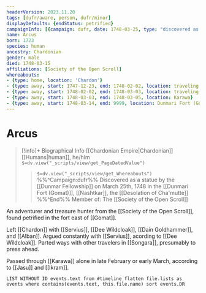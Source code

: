 ```yaml
---
headerVersion: 2023.11.20
tags: [dufr/aware, person, dufr/minor]
displayDefaults: {endStatus: petrified}
campaignInfo: [{campaign: dufr, date: 1748-03-25, type: "discovered as a statue"}]
name: Arcus
born: 1723
species: human
ancestry: Chardonian
gender: male
died: 1748-03-15
affiliations: [Society of the Open Scroll]
whereabouts:
- {type: home, location: 'Chardon'}
- {type: away, start: 1747-12-23, end: 1748-02-02, location: traveling in the Yeraad watershed}
- {type: away, start: 1748-02-02, end: 1748-03-03, location: traveling in Dunmar}
- {type: away, start: 1748-03-03, end: 1748-03-05, location: Karawa}
- {type: away, start: 1748-03-14, end: 9999, location: Dunmari Fort (Gomat)}
---
```

# Arcus
>[!info]+ Biographical Info
> [[Chardonian Empire|Chardonian]] [[Humans|human]], he/him
> `$=dv.view("_scripts/view/get_PageDatedValue")`
>> `$=dv.view("_scripts/view/get_Whereabouts")`
>> %%^Campaign:dufr%% Discovered as a statue by the [[Dunmar Fellowship]] on March 25th, 1748 in the [[Dunmari Fort (Gomat)]], [[Nashtkar]], the [[Desolation of Cha'mutte]] %%^End%%
>> Member of: The [[Society of the Open Scroll]]

An adventurer and treasure hunter from the [[Society of the Open Scroll]], found petrified in the fort east of [[Gomat]]. 

Left [[Chardon]] with [[Servius]], [[Dee Wildcloak]], [[Dain Goldhammer]], and [[Alban]]. Argued constantly with [[Servius]], acording to [[Dee Wildcloak]]. Parted ways with other travelers in [[Songara]], presumably to press ahead. 

Passed through [[Karawa]] alone in late February or early March, according to [[Jasu]] and [[Ikram]].

```dataview
LIST WITHOUT ID events.text from #timeline flatten file.lists as events where contains(events.text, this.file.name) sort events.DR
```